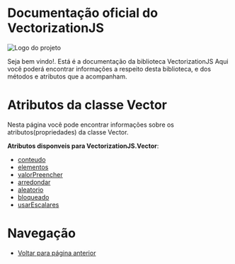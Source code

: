 # Documentação oficial do VectorizationJS
![Logo do projeto](https://github.com/WilliamJardim/VectorizationJS/blob/main/imagens/logo512x512.png)

Seja bem vindo!. Está é a documentação da biblioteca VectorizationJS
Aqui você poderá encontrar informações a respeito desta biblioteca, e dos métodos e atributos que a acompanham.

# Atributos da classe Vector
Nesta página você pode encontrar informações sobre os atributos(propriedades) da classe Vector.

**Atributos disponveis para VectorizationJS.Vector**:
 - [conteudo](conteudo.md)
 - [elementos](elementos.md)
 - [valorPreencher](valorPreencher.md)
 - [arredondar](arredondar.md)
 - [aleatorio](aleatorio.md)
 - [bloqueado](bloqueado.md)
 - [usarEscalares](usarEscalares.md)

# Navegação
* [Voltar para página anterior](../page.md)